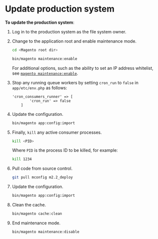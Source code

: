 # Update production system

**To update the production system**:

1. Log in to the production system as the file system owner.
1. Change to the application root and enable maintenance mode.

   ```bash
   cd <Magento root dir>
   ```

   ```bash
   bin/magento maintenance:enable
   ```

   For additional options, such as the ability to set an IP address whitelist, see [`magento maintenance:enable`](https://devdocs.magento.com/guides/v2.4/install-gde/install/cli/install-cli-subcommands-maint.html).

1. Stop any running queue workers by setting `cron_run` to `false` in `app/etc/env.php` as follows:

   ```php?start_inline=1
   'cron_consumers_runner' => [
           'cron_run' => false
       ]
   ```

1. Update the configuration.

   ```bash
   bin/magento app:config:import
   ```

1. Finally, `kill` any active consumer processes.

   ```bash
   kill <PID>
   ```

   Where `PID` is the process ID to be killed, for example:

   ```bash
   kill 1234
   ```

1. Pull code from source control.

   ```bash
   git pull mconfig m2.2_deploy
   ```

1. Update the configuration.

   ```bash
   bin/magento app:config:import
   ```

1. Clean the cache.

   ```bash
   bin/magento cache:clean
   ```

1. End maintenance mode.

   ```bash
   bin/magento maintenance:disable
   ```
